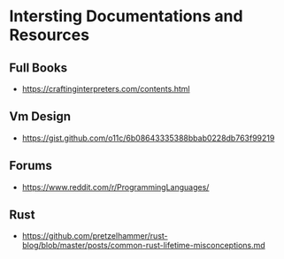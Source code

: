 Intersting Documentations and Resources
=======================================

## Full Books
- https://craftinginterpreters.com/contents.html

## Vm Design
- https://gist.github.com/o11c/6b08643335388bbab0228db763f99219

## Forums
- https://www.reddit.com/r/ProgrammingLanguages/

## Rust
- https://github.com/pretzelhammer/rust-blog/blob/master/posts/common-rust-lifetime-misconceptions.md
